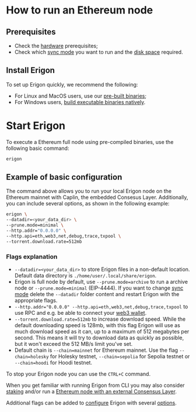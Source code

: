 # How to run an Ethereum node

## Prerequisites

- Check the [hardware](../getting-started/hardware-requirements.md) prerequisites;
- Check which [sync mode](../fundamentals/sync-modes.md) you want to run and the [disk space](../getting-started/hardware-requirements.md#minimal-node-requirements) required.

## Install Erigon​

To set up Erigon quickly, we recommend the following:
- For Linux and MacOS users, use our [pre-built binaries](../getting-started/installation/pre-built-binaries.md);
- For Windows users, [build executable binaries natively](../getting-started/installation/windows-build-executables.md).

# Start Erigon​

To execute a Ethereum full node using pre-compiled binaries, use the following basic command:

```bash
erigon
```

## Example of basic configuration​ 
The command above allows you to run your local Erigon node on the Ethereum mainnet with Caplin, the embedded Consesus Layer. Additionally, you can include several options, as shown in the following example:

```bash
erigon \
--datadir=<your_data_dir> \
--prune.mode=minimal \
--http.addr="0.0.0.0" \
--http.api=eth,web3,net,debug,trace,txpool \
--torrent.download.rate=512mb
```

### Flags explanation

- `--datadir=<your_data_dir>` to store Erigon files in a non-default location. Default data directory is `./home/user/.local/share/erigon`.
- Erigon is full node by default, use `--prune.mode=archive` to run a archive node or `--prune.mode=minimal` (EIP-4444). If you want to change [sync mode](../fundamentals/sync-modes.md) delete the `--datadir` folder content and restart Erigon with the appropriate flags.
- `--http.addr="0.0.0.0" --http.api=eth,web3,net,debug,trace,txpool` to use RPC and e.g. be able to connect your [web3 wallet](../fundamentals/web3-wallet.md).
- `--torrent.download.rate=512mb` to increase download speed. While the default downloading speed is 128mb, with this flag Erigon will use as much download speed as it can, up to a maximum of 512 megabytes per second. This means it will try to download data as quickly as possible, but it won't exceed the 512 MB/s limit you've set.
- Default chain is `--chain=mainnet` for Ethereum mainnet. Use the flag `--chain=holesky` for Holesky testnet, `--chain=sepolia` for Sepolia testnet or `--chain=hoodi` for Hoodi testnet.

To stop your Erigon node you can use the `CTRL+C` command.

When you get familiar with running Erigon from CLI you may also consider [staking](../staking/staking.md) and/or run a [Ethereum node with an external Consensus Layer](ethereum-with-an-external-cl.md).

Additional flags can be added to [configure](../fundamentals/configuring-erigon.md) Erigon with several [options](../fundamentals/configuring-erigon.md#options). 


